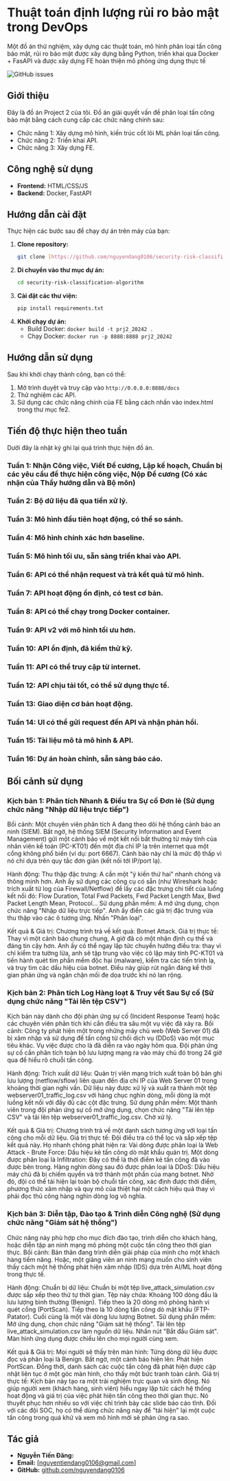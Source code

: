 # Thuật toán định lượng rủi ro bảo mật trong DevOps

Một đồ án thử nghiệm, xây dựng các thuật toán, mô hình phân loại tấn công bảo mật, rủi ro bảo mật được xây dựng bằng Python, triển khai qua Docker + FasAPI và được xây dựng FE hoàn thiện mô phỏng ứng dụng thực tế

![GitHub issues](https://img.shields.io/github/issues/nguyendang0106/security-risk-classification-algorithm)

## Giới thiệu

Đây là đồ án Project 2 của tôi. Đồ án giải quyết vấn đề phân loại tấn công bảo mật bằng cách cung cấp các chức năng chính sau:
* Chức năng 1: Xây dựng mô hình, kiến trúc cốt lõi ML phân loại tấn công.
* Chức năng 2: Triển khai API.
* Chức năng 3: Xây dựng FE.


## Công nghệ sử dụng

* **Frontend:** HTML/CSS/JS
* **Backend:** Docker, FastAPI

## Hướng dẫn cài đặt

Thực hiện các bước sau để chạy dự án trên máy của bạn:

1.  **Clone repository:**
    ```bash
    git clone [https://github.com/nguyendang0106/security-risk-classification-algorithm.git](https://github.com/nguyendang0106/security-risk-classification-algorithm.git)
    ```
2.  **Di chuyển vào thư mục dự án:**
    ```bash
    cd security-risk-classification-algorithm
    ```
3.  **Cài đặt các thư viện:**
    ```bash
    pip install requirements.txt
    ```
4.  **Khởi chạy dự án:**
    * Build Docker: `docker build -t prj2_20242 .` 
    * Chạy Docker: `docker run -p 8888:8888 prj2_20242`

## Hướng dẫn sử dụng

Sau khi khởi chạy thành công, bạn có thể:
1.  Mở trình duyệt và truy cập vào `http://0.0.0.0:8888/docs`
2.  Thử nghiệm các API.
3.  Sử dụng các chức năng chính của FE bằng cách nhấn vào index.html trong thư mục fe2.

## Tiến độ thực hiện theo tuần

Dưới đây là nhật ký ghi lại quá trình thực hiện đồ án.

### Tuần 1: Nhận Công việc, Viết Đề cương, Lập kế hoạch, Chuẩn bị các yêu cầu đề thực hiện công việc, Nộp Đề cương (Có xác nhận của Thầy hướng dẫn và Bộ môn)
### Tuần 2: Bộ dữ liệu đã qua tiền xử lý.
### Tuần 3: Mô hình đầu tiên hoạt động, có thể so sánh.
### Tuần 4: Mô hình chính xác hơn baseline.
### Tuần 5: Mô hình tối ưu, sẵn sàng triển khai vào API.
### Tuần 6: API có thể nhận request và trả kết quả từ mô hình.
### Tuần 7: API hoạt động ổn định, có test cơ bản.
### Tuần 8: API có thể chạy trong Docker container.
### Tuần 9: API v2 với mô hình tối ưu hơn.
### Tuần 10: API ổn định, đã kiểm thử kỹ.
### Tuần 11: API có thể truy cập từ internet.
### Tuần 12: API chịu tải tốt, có thể sử dụng thực tế.
### Tuần 13: Giao diện cơ bản hoạt động.
### Tuần 14: UI có thể gửi request đến API và nhận phản hồi.
### Tuần 15: Tài liệu mô tả mô hình & API.
### Tuần 16: Dự án hoàn chỉnh, sẵn sàng báo cáo.

## Bối cảnh sử dụng

### Kịch bản 1: Phân tích Nhanh & Điều tra Sự cố Đơn lẻ (Sử dụng chức năng "Nhập dữ liệu trực tiếp")

Bối cảnh:
Một chuyên viên phân tích A đang theo dõi hệ thống cảnh báo an ninh (SIEM). Bất ngờ, hệ thống SIEM (Security Information and Event Management) gửi một cảnh báo về một kết nối bất thường từ máy tính của nhân viên kế toán (PC-KT01) đến một địa chỉ IP lạ trên internet qua một cổng không phổ biến (ví dụ: port 6667). Cảnh báo này chỉ là mức độ thấp vì nó chỉ dựa trên quy tắc đơn giản (kết nối tới IP/port lạ).

Hành động:
Thu thập đặc trưng: A cần một "ý kiến thứ hai" nhanh chóng và thông minh hơn. Anh ấy sử dụng các công cụ có sẵn (như Wireshark hoặc trích xuất từ log của Firewall/Netflow) để lấy các đặc trưng chi tiết của luồng kết nối đó: Flow Duration, Total Fwd Packets, Fwd Packet Length Max, Bwd Packet Length Mean, Protocol...
Sử dụng phần mềm: A mở ứng dụng, chọn chức năng "Nhập dữ liệu trực tiếp". Anh ấy điền các giá trị đặc trưng vừa thu thập vào các ô tương ứng.
Nhấn "Phân loại".

Kết quả & Giá trị:
Chương trình trả về kết quả: Botnet Attack.
Giá trị thực tế: Thay vì một cảnh báo chung chung, A giờ đã có một nhận định cụ thể và đáng tin cậy hơn. Anh ấy có thể ngay lập tức chuyển hướng điều tra: thay vì chỉ kiểm tra tường lửa, anh sẽ tập trung vào việc cô lập máy tính PC-KT01 và tiến hành quét tìm phần mềm độc hại (malware), kiểm tra các tiến trình lạ, và truy tìm các dấu hiệu của botnet. Điều này giúp rút ngắn đáng kể thời gian phản ứng và ngăn chặn mối đe dọa trước khi nó lan rộng.

### Kịch bản 2: Phân tích Log Hàng loạt & Truy vết Sau Sự cố (Sử dụng chức năng "Tải lên tệp CSV")

Kịch bản này dành cho đội phản ứng sự cố (Incident Response Team) hoặc các chuyên viên phân tích khi cần điều tra sâu một vụ việc đã xảy ra.
Bối cảnh:
Công ty phát hiện một trong những máy chủ web (Web Server 01) đã bị xâm nhập và sử dụng để tấn công từ chối dịch vụ (DDoS) vào một mục tiêu khác. Vụ việc được cho là đã diễn ra vào ngày hôm qua. Đội phản ứng sự cố cần phân tích toàn bộ lưu lượng mạng ra vào máy chủ đó trong 24 giờ qua để hiểu rõ chuỗi tấn công.

Hành động:
Trích xuất dữ liệu: Quản trị viên mạng trích xuất toàn bộ bản ghi lưu lượng (netflow/sflow) liên quan đến địa chỉ IP của Web Server 01 trong khoảng thời gian nghi vấn. Dữ liệu này được xử lý và xuất ra thành một tệp webserver01_traffic_log.csv với hàng chục nghìn dòng, mỗi dòng là một luồng kết nối với đầy đủ các cột đặc trưng.
Sử dụng phần mềm: Một thành viên trong đội phản ứng sự cố mở ứng dụng, chọn chức năng "Tải lên tệp CSV" và tải lên tệp webserver01_traffic_log.csv.
Chờ xử lý.

Kết quả & Giá trị:
Chương trình trả về một danh sách tương ứng với loại tấn công cho mỗi dữ liệu.
Giá trị thực tế: Đội điều tra có thể lọc và sắp xếp tệp kết quả này. Họ nhanh chóng phát hiện ra:
Vài dòng được phân loại là Web Attack - Brute Force: Dấu hiệu kẻ tấn công dò mật khẩu quản trị.
Một dòng được phân loại là Infiltration: Đây có thể là thời điểm kẻ tấn công đã vào được bên trong.
Hàng nghìn dòng sau đó được phân loại là DDoS: Dấu hiệu máy chủ đã bị chiếm quyền và trở thành một phần của mạng botnet.
Nhờ đó, đội có thể tái hiện lại toàn bộ chuỗi tấn công, xác định được thời điểm, phương thức xâm nhập và quy mô của thiệt hại một cách hiệu quả thay vì phải đọc thủ công hàng nghìn dòng log vô nghĩa.

### Kịch bản 3: Diễn tập, Đào tạo & Trình diễn Công nghệ (Sử dụng chức năng "Giám sát hệ thống")

Chức năng này phù hợp cho mục đích đào tạo, trình diễn cho khách hàng, hoặc diễn tập an ninh mạng mô phỏng một cuộc tấn công theo thời gian thực.
Bối cảnh:
Bản thân đang trình diễn giải pháp của mình cho một khách hàng tiềm năng. Hoặc, một giảng viên an ninh mạng muốn cho sinh viên thấy cách một hệ thống phát hiện xâm nhập (IDS) dựa trên AI/ML hoạt động trong thực tế.

Hành động:
Chuẩn bị dữ liệu: Chuẩn bị một tệp live_attack_simulation.csv được sắp xếp theo thứ tự thời gian. Tệp này chứa:
Khoảng 100 dòng đầu là lưu lượng bình thường (Benign).
Tiếp theo là 20 dòng mô phỏng hành vi quét cổng (PortScan).
Tiếp theo là 10 dòng tấn công dò mật khẩu (FTP-Patator).
Cuối cùng là một vài dòng lưu lượng Botnet.
Sử dụng phần mềm:
Mở ứng dụng, chọn chức năng "Giám sát hệ thống".
Tải lên tệp live_attack_simulation.csv làm nguồn dữ liệu.
Nhấn nút "Bắt đầu Giám sát". Màn hình ứng dụng được chiếu lên cho mọi người cùng xem.

Kết quả & Giá trị:
Mọi người sẽ thấy trên màn hình:
Từng dòng dữ liệu được đọc và phân loại là Benign.
Bất ngờ, một cảnh báo hiện lên: Phát hiện PortScan.
Đồng thời, danh sách các cuộc tấn công đã phát hiện được cập nhật liên tục ở một góc màn hình, cho thấy một bức tranh toàn cảnh.
Giá trị thực tế: Kịch bản này tạo ra một trải nghiệm trực quan và sinh động. Nó giúp người xem (khách hàng, sinh viên) hiểu ngay lập tức cách hệ thống hoạt động và giá trị của việc phát hiện tấn công theo thời gian thực. Nó thuyết phục hơn nhiều so với việc chỉ trình bày các slide báo cáo tĩnh. Đối với các đội SOC, họ có thể dùng chức năng này để "tái hiện" lại một cuộc tấn công trong quá khứ và xem mô hình mới sẽ phản ứng ra sao.



## Tác giả

* **Nguyễn Tiến Đăng:**
* **Email:** [nguyentiendang0106@gmail.com]
* **GitHub:** [github.com/nguyendang0106](https://github.com/nguyendang0106)
